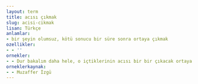 ```yaml
---
layout: term
title: acısı çıkmak
slug: acisi-cikmak
lisan: Türkçe
anlamlar:
- bir şeyin olumsuz, kötü sonucu bir süre sonra ortaya çıkmak
ozellikler:
- - ''
ornekler:
- - Dur bakalım daha hele, o içtiklerinin acısı bir bir çıkacak ortaya.
orneklerkaynak:
- - Muzaffer İzgü
---
```

